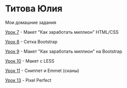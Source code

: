 # Титова Юлия
Мои домашние задания

[Урок 7](https://juliatitova.github.io/lesson_7/"") - Макет "Как заработать миллион" HTML/CSS


[Урок 8](https://juliatitova.github.io/lesson_8/"") - Сетка Bootstrap


[Урок 9](https://juliatitova.github.io/lesson_9/"") - Макет "Как заработать миллион" на Bootstrap


[Урок 10](https://juliatitova.github.io/lesson_10/"") - Макет с LESS 


[Урок 11](https://juliatitova.github.io/lesson_11/"") - Сниппет и Emmet (сканы)


[Урок 13](https://juliatitova.github.io/lesson_13/) - Pixel Perfect


